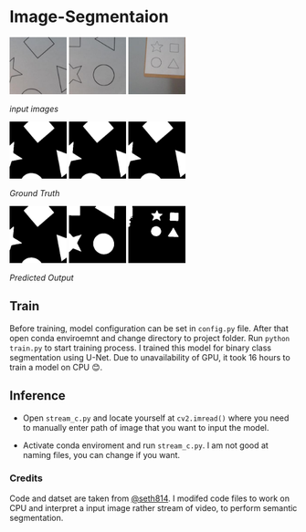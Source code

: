 # Image-Segmentaion

<img src="./test/1.jpg" height="100" width="100"> <img src="./test/2.jpg" height="100" width="100"> <img src="./test/3.jpg" height="100" width="100">

  *input images*

<img src="./mask/1.png" height="100" width="100"> <img src="./mask/1.png" height="100" width="100"> <img src="./mask/1.png" height="100" width="100">

 *Ground Truth*

<img src="./pred/1.png" height="100" width="100"> <img src="./pred/2.png" height="100" width="100"> <img src="./pred/3.png" height="100" width="100">

 *Predicted Output*

## Train
Before training, model configuration  can be set in `config.py` file. After that open conda enviroemnt and change directory to project folder. Run `python train.py` to start training process. I trained this model for binary class segmentation using U-Net. Due to unavailability of GPU, it took 16 hours to train a model on CPU :blush:.

## Inference
* Open `stream_c.py` and locate yourself at `cv2.imread()` where you need to manually enter path of image that you want to input the model.

* Activate conda enviroment and run `stream_c.py`. I am not good at naming files, you can change if you want.


### Credits
Code and datset are taken from [@seth814](https://github.com/seth814). I modifed code files to work on CPU and interpret a input image rather stream of video, to perform semantic segmentation.

